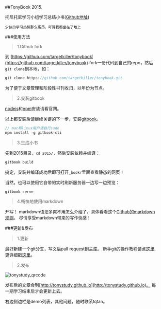 ##TonyBook 2015.

托尼托尼学习小组学习总结小书([Github地址](https://github.com/targetkiller/tonybook))

`少侠的学习热情那么高昂，吓得我都坐在了地上`

###使用方法
> 1.Github fork

到 [https://github.com/targetkiller/tonybook](https://github.com/targetkiller/tonybook) fork一份代码到自己的repo，然后`git clone`到本地，如：

```javascript
git clone https://github.com/targetkiller/tonybook.git
```

为了便于文章管理和阶段性书刊收归，以年份为节点。

> 2.安装gitbook

[nodejs](http://nodejs.org/)和[npm](https://www.npmjs.com/)安装请看官网。

以上都安装后请继续关键的下一步，安装[gitbook](https://www.npmjs.com/package/gitbook)。

```javascript
// mac和linux用户请自行sudo
npm install -g gitbook-cli
```
> 3.生成小书

先到2015目录，`cd 2015/`，然后安装依赖并编译：

```javascript
gitbook build
```

搞定，安装并编译成功后即可打开`_book/`里面查看静态的网页！

当然，也可以使用它自带的实时刷新服务器一边写一边预览：

```javascript
gitbook serve
```

> 4.畅快地使用markdown

 开写！
 markdown语法多爽不用怎么介绍了，具体看看这个[Github的markdown规则](https://help.github.com/articles/github-flavored-markdown/)。
 尽情享受markdown带来的写作快感！

###更新&发布

> 1.更新

最好新建一个git分支，写文后pull request到主库。
新手git的操作教程请点[这里](http://git-scm.com/book/zh/v2),更详细戳[这里](http://git-scm.com/book/zh/v2)。

> 2.发布

![tonystudy_qrcode](http://storyincafe.com/tonystudy_qrcode.jpg)

发布后的文章会到[http://tonystudy.github.io](http://tonystudy.github.io)。
每一期学习结束后才会更新上去。

右边侧边栏是demo列表，其他问题，随时联系tqtan。


